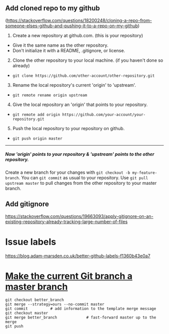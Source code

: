 ## Add cloned repo to my github 
(https://stackoverflow.com/questions/18200248/cloning-a-repo-from-someone-elses-github-and-pushing-it-to-a-repo-on-my-github)
1. Create a new repository at github.com. (this is your repository)
  - Give it the same name as the other repository.
  - Don't initialize it with a README, .gitignore, or license.
2. Clone the other repository to your local machine. (if you haven't done so already)
  - ```git clone https://github.com/other-account/other-repository.git```
3. Rename the local repository's current 'origin' to 'upstream'.
  - ```git remote rename origin upstream```
4. Give the local repository an 'origin' that points to your repository.
  - ```git remote add origin https://github.com/your-account/your-repository.git```
5. Push the local repository to your repository on github.
  - ```git push origin master```
----------
##### Now 'origin' points to your repository & 'upstream' points to the other repository.

Create a new branch for your changes with ```git checkout -b my-feature-branch```.
You can ```git commit``` as usual to your repository.
Use ```git pull upstream master``` to pull changes from the other repository to your master branch.

## Add gitignore
https://stackoverflow.com/questions/19663093/apply-gitignore-on-an-existing-repository-already-tracking-large-number-of-files

# Issue labels
https://blog.adam-marsden.co.uk/better-github-labels-f1360b43e0a7

# [Make the current Git branch a master branch](https://stackoverflow.com/questions/2763006/make-the-current-git-branch-a-master-branch)
```
git checkout better_branch
git merge --strategy=ours --no-commit master
git commit          # add information to the template merge message
git checkout master
git merge better_branch             # fast-forward master up to the merge
git push
```
